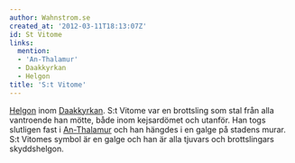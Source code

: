 ```yaml
---
author: Wahnstrom.se
created_at: '2012-03-11T18:13:07Z'
id: St Vitome
links:
  mention:
  - 'An-Thalamur'
  - Daakkyrkan
  - Helgon
title: 'S:t Vitome'
---
```


[Helgon] inom [Daakkyrkan]. S:t Vitome var en brottsling som stal från alla vantroende han mötte,
både inom kejsardömet och utanför. Han togs slutligen fast i [An-Thalamur] och han hängdes i en
galge på stadens murar. S:t Vitomes symbol är en galge och han är alla tjuvars och brottslingars
skyddshelgon.

  [Helgon]: Helgon
  [Daakkyrkan]: Daakkyrkan
  [An-Thalamur]: An-Thalamur